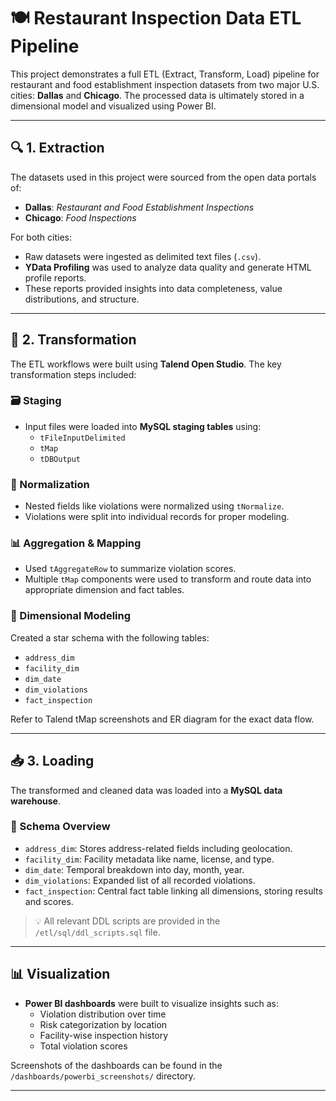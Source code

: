 # 🍽️ Restaurant Inspection Data ETL Pipeline

This project demonstrates a full ETL (Extract, Transform, Load) pipeline for restaurant and food establishment inspection datasets from two major U.S. cities: **Dallas** and **Chicago**. The processed data is ultimately stored in a dimensional model and visualized using Power BI.

---

## 🔍 1. Extraction

The datasets used in this project were sourced from the open data portals of:

- **Dallas**: *Restaurant and Food Establishment Inspections*  
- **Chicago**: *Food Inspections*

For both cities:

- Raw datasets were ingested as delimited text files (`.csv`).
- **YData Profiling** was used to analyze data quality and generate HTML profile reports.
- These reports provided insights into data completeness, value distributions, and structure.

---

## 🔧 2. Transformation

The ETL workflows were built using **Talend Open Studio**. The key transformation steps included:

### 🗃️ Staging

- Input files were loaded into **MySQL staging tables** using:
  - `tFileInputDelimited`
  - `tMap`
  - `tDBOutput`

### 🔄 Normalization

- Nested fields like violations were normalized using `tNormalize`.
- Violations were split into individual records for proper modeling.

### 📊 Aggregation & Mapping

- Used `tAggregateRow` to summarize violation scores.
- Multiple `tMap` components were used to transform and route data into appropriate dimension and fact tables.

### 🧱 Dimensional Modeling

Created a star schema with the following tables:

- `address_dim`
- `facility_dim`
- `dim_date`
- `dim_violations`
- `fact_inspection`

Refer to Talend tMap screenshots and ER diagram for the exact data flow.

---

## 📥 3. Loading

The transformed and cleaned data was loaded into a **MySQL data warehouse**.

### 🧩 Schema Overview

- `address_dim`: Stores address-related fields including geolocation.
- `facility_dim`: Facility metadata like name, license, and type.
- `dim_date`: Temporal breakdown into day, month, year.
- `dim_violations`: Expanded list of all recorded violations.
- `fact_inspection`: Central fact table linking all dimensions, storing results and scores.

> 💡 All relevant DDL scripts are provided in the `/etl/sql/ddl_scripts.sql` file.

---

## 📊 Visualization

- **Power BI dashboards** were built to visualize insights such as:
  - Violation distribution over time
  - Risk categorization by location
  - Facility-wise inspection history
  - Total violation scores

Screenshots of the dashboards can be found in the `/dashboards/powerbi_screenshots/` directory.

---



